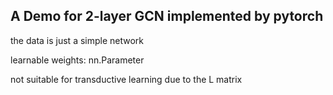 ## A Demo for 2-layer GCN implemented by pytorch

the data is just a simple network

learnable weights: nn.Parameter

not suitable for transductive learning due to the L matrix
